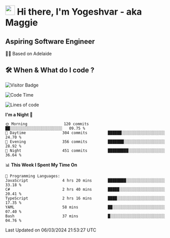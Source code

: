 <h1><img src="https://emojis.slackmojis.com/emojis/images/1531849430/4246/blob-sunglasses.gif?1531849430" width="30"/> Hi there, I'm Yogeshvar - aka Maggie</h1>

## Aspiring Software Engineer
🏂🏻  Based on Adelaide 

## 🛠 When & What do I code ?  

![Visitor Badge](https://visitor-badge.feriirawann.repl.co?username=yogeshvar&repo=yogeshvar&label=Visitors&style=plastic&color=%23457BFF&contentType=svg)

<!--START_SECTION:waka-->
![Code Time](http://img.shields.io/badge/Code%20Time-2%2C728%20hrs%2013%20mins-blue)

![Lines of code](https://img.shields.io/badge/From%20Hello%20World%20I%27ve%20Written-4.1%20million%20lines%20of%20code-blue)

**I'm a Night 🦉** 

```text
🌞 Morning                120 commits         ██░░░░░░░░░░░░░░░░░░░░░░░   09.75 % 
🌆 Daytime                304 commits         ██████░░░░░░░░░░░░░░░░░░░   24.70 % 
🌃 Evening                356 commits         ███████░░░░░░░░░░░░░░░░░░   28.92 % 
🌙 Night                  451 commits         █████████░░░░░░░░░░░░░░░░   36.64 % 
```


📊 **This Week I Spent My Time On** 

```text
💬 Programming Languages: 
JavaScript               4 hrs 20 mins       ████████░░░░░░░░░░░░░░░░░   33.18 % 
C#                       2 hrs 40 mins       █████░░░░░░░░░░░░░░░░░░░░   20.41 % 
TypeScript               2 hrs 16 mins       ████░░░░░░░░░░░░░░░░░░░░░   17.35 % 
YAML                     58 mins             ██░░░░░░░░░░░░░░░░░░░░░░░   07.40 % 
Bash                     37 mins             █░░░░░░░░░░░░░░░░░░░░░░░░   04.76 % 
```


 Last Updated on 06/03/2024 21:53:27 UTC
<!--END_SECTION:waka-->
